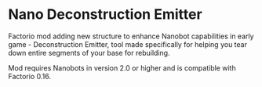 # Nano Deconstruction Emitter

Factorio mod adding new structure to enhance Nanobot capabilities in early game - Deconstruction Emitter, tool made specifically for helping you tear down entire segments of your base for rebuilding.

Mod requires Nanobots in version 2.0 or higher and is compatible with Factorio 0.16.